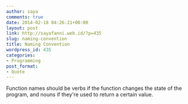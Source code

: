 ```yaml
---
author: saya
comments: true
date: 2014-02-18 04:26:21+00:00
layout: post
link: http://sayafanni.web.id/?p=435
slug: naming-convention
title: Naming Convention
wordpress_id: 435
categories:
- Programming
post_format:
- Quote
---
```


Function names should be verbs if the function changes the state of the program, and nouns if they're used to return a certain value.
